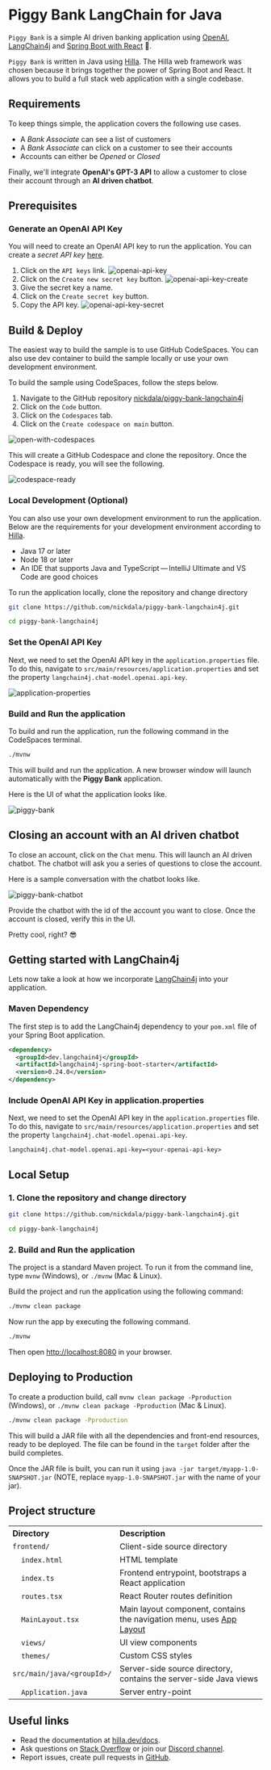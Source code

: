 # Piggy Bank LangChain for Java

`Piggy Bank` is a simple AI driven banking application using [OpenAI](https://openai.com/), [LangChain4j](https://github.com/langchain4j/langchain4j) and [Spring Boot with React](https://hilla.dev/) :rocket:.

`Piggy Bank` is written in Java using [Hilla](https://hilla.dev/). The Hilla web framework was chosen because it brings together the power of Spring Boot and React. It allows you to build a full stack web application with a single codebase.

## Requirements

To keep things simple, the application covers the following use cases.

- A *Bank Associate* can see a list of customers
- A *Bank Associate* can click on a customer to see their accounts
- Accounts can either be *Opened* or *Closed*

Finally, we'll integrate **OpenAI's GPT-3 API** to allow a customer to close their account through an **AI driven chatbot**.

## Prerequisites

### Generate an OpenAI API Key

You will need to create an OpenAI API key to run the application. You can create a *secret API key* [here](https://platform.openai.com/api-keys).

1. Click on the `API keys` link.
    ![openai-api-key](./assets/openai-api-key.png)
1. Click on the `Create new secret key` button.
    ![openai-api-key-create](./assets/openai-api-key-create.png)
1. Give the secret key a name.
1. Click on the `Create secret key` button.
1. Copy the API key.
    ![openai-api-key-secret](./assets/openai-api-key-secret.png)

## Build & Deploy

The easiest way to build the sample is to use GitHub CodeSpaces. You can also use dev container to build the sample locally or use your own development environment.

To build the sample using CodeSpaces, follow the steps below.

1. Navigate to the GitHub repository [nickdala/piggy-bank-langchain4j](https://github.com/nickdala/piggy-bank-langchain4j)
1. Click on the `Code` button.
1. Click on the `Codespaces` tab.
1. Click on the `Create codespace on main` button.

![open-with-codespaces](./assets/open-with-codespaces.png)

This will create a GitHub Codespace and clone the repository. Once the Codespace is ready, you will see the following.

![codespace-ready](./assets/codespace-ready.png)

### Local Development (Optional)

You can also use your own development environment to run the application. Below are the requirements for your development environment according to [Hilla](https://hilla.dev/docs/react/start/basics#requirements).

- Java 17 or later
- Node 18 or later
- An IDE that supports Java and TypeScript — IntelliJ Ultimate and VS Code are good choices

To run the application locally, clone the repository and change directory

```bash
git clone https://github.com/nickdala/piggy-bank-langchain4j.git

cd piggy-bank-langchain4j
```

### Set the OpenAI API Key

Next, we need to set the OpenAI API key in the `application.properties` file. To do this, navigate to `src/main/resources/application.properties` and set the property `langchain4j.chat-model.openai.api-key`.

![application-properties](./assets/application-properties.png)

### Build and Run the application

To build and run the application, run the following command in the CodeSpaces terminal.

```bash
./mvnw
```

This will build and run the application. A new browser window will launch automatically with the **Piggy Bank** application.

Here is the UI of what the application looks like.

![piggy-bank](./assets/piggy-bank.png)

## Closing an account with an AI driven chatbot

To close an account, click on the `Chat` menu. This will launch an AI driven chatbot. The chatbot will ask you a series of questions to close the account.

Here is a sample conversation with the chatbot looks like.

![piggy-bank-chatbot](./assets/piggy-bank-chatbot.png)

Provide the chatbot with the id of the account you want to close. Once the account is closed, verify this in the UI.

Pretty cool, right? :sunglasses:

## Getting started with LangChain4j

Lets now take a look at how we incorporate [LangChain4j](https://github.com/langchain4j/langchain4j) into your application.

### Maven Dependency

The first step is to add the LangChain4j dependency to your `pom.xml` file of your Spring Boot application.

```xml
<dependency>
  <groupId>dev.langchain4j</groupId>
  <artifactId>langchain4j-spring-boot-starter</artifactId>
  <version>0.24.0</version>
</dependency>
```

### Include OpenAI API Key in application.properties

Next, we need to set the OpenAI API key in the `application.properties` file. To do this, navigate to `src/main/resources/application.properties` and set the property `langchain4j.chat-model.openai.api-key`.

```properties
langchain4j.chat-model.openai.api-key=<your-openai-api-key>
```



## Local Setup

### 1. Clone the repository and change directory

```bash
git clone https://github.com/nickdala/piggy-bank-langchain4j.git

cd piggy-bank-langchain4j
```

### 2. Build and Run the application

The project is a standard Maven project. To run it from the command line,
type `mvnw` (Windows), or `./mvnw` (Mac & Linux).

Build the project and run the application using the following command:

```bash
./mvnw clean package
```

Now run the app by executing the following command.

```bash
./mvnw
```

Then open [http://localhost:8080](http://localhost:8080) in your browser.

## Deploying to Production

To create a production build, call `mvnw clean package -Pproduction` (Windows),
or `./mvnw clean package -Pproduction` (Mac & Linux).

```bash
./mvnw clean package -Pproduction
```

This will build a JAR file with all the dependencies and front-end resources,
ready to be deployed. The file can be found in the `target` folder after the build completes.

Once the JAR file is built, you can run it using
`java -jar target/myapp-1.0-SNAPSHOT.jar` (NOTE, replace
`myapp-1.0-SNAPSHOT.jar` with the name of your jar).

## Project structure

<table style="width:100%; text-align: left;">
  <tr><th>Directory</th><th>Description</th></tr>
  <tr><td><code>frontend/</code></td><td>Client-side source directory</td></tr>
  <tr><td>&nbsp;&nbsp;&nbsp;&nbsp;<code>index.html</code></td><td>HTML template</td></tr>
  <tr><td>&nbsp;&nbsp;&nbsp;&nbsp;<code>index.ts</code></td><td>Frontend 
entrypoint, bootstraps a React application</td></tr>
  <tr><td>&nbsp;&nbsp;&nbsp;&nbsp;<code>routes.tsx</code></td><td>React Router routes definition</td></tr>
  <tr><td>&nbsp;&nbsp;&nbsp;&nbsp;<code>MainLayout.tsx</code></td><td>Main 
layout component, contains the navigation menu, uses <a href="https://hilla.dev/docs/react/components/app-layout">
App Layout</a></td></tr>
  <tr><td>&nbsp;&nbsp;&nbsp;&nbsp;<code>views/</code></td><td>UI view 
components</td></tr>
  <tr><td>&nbsp;&nbsp;&nbsp;&nbsp;<code>themes/</code></td><td>Custom  
CSS styles</td></tr>
  <tr><td><code>src/main/java/&lt;groupId&gt;/</code></td><td>Server-side 
source directory, contains the server-side Java views</td></tr>
  <tr><td>&nbsp;&nbsp;&nbsp;&nbsp;<code>Application.java</code></td><td>Server entry-point</td></tr>
</table>

## Useful links

- Read the documentation at [hilla.dev/docs](https://hilla.dev/docs/).
- Ask questions on [Stack Overflow](https://stackoverflow.com/questions/tagged/hilla) or join our [Discord channel](https://discord.gg/MYFq5RTbBn).
- Report issues, create pull requests in [GitHub](https://github.com/vaadin/hilla).
